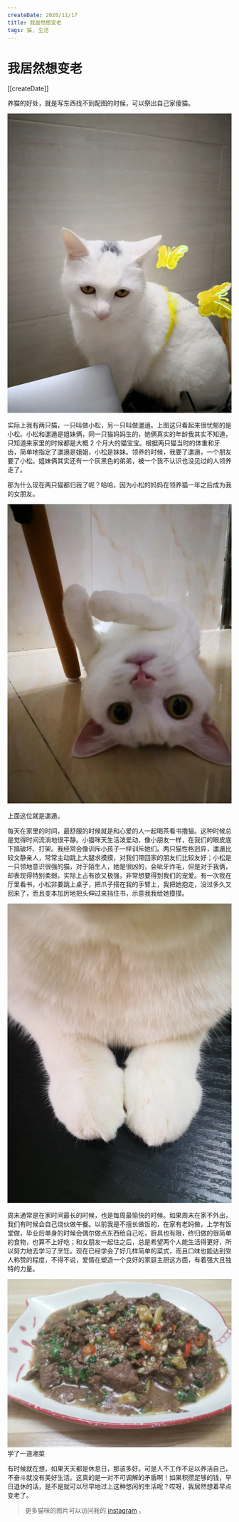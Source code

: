 ```yaml
---
createDate: 2020/11/17
title: 我居然想变老
tags: 猫, 生活
---
```


# 我居然想变老

[[createDate]]

养猫的好处，就是写东西找不到配图的时候，可以祭出自己家傻猫。

![小松](./小松.png)

实际上我有两只猫，一只叫做小松，另一只叫做邋遢。上图这只看起来很忧郁的是小松。小松和邋遢是姐妹俩，同一只猫妈妈生的，她俩真实的年龄我其实不知道，只知道来家里的时候都是大概 2 个月大的猫宝宝。根据两只猫当时的体重和牙齿，简单地指定了邋遢是姐姐，小松是妹妹。领养的时候，我要了邋遢，一个朋友要了小松。姐妹俩其实还有一个灰黑色的弟弟，被一个我不认识也没见过的人领养走了。

那为什么现在两只猫都归我了呢？哈哈，因为小松的妈妈在领养猫一年之后成为我的女朋友。

![邋遢](./邋遢.png)

上面这位就是邋遢。

每天在家里的时间，最舒服的时候就是和心爱的人一起喝茶看书撸猫。这种时候总是觉得时间流淌地很平静。小猫咪天生活泼爱动，像小朋友一样，在我们的眼皮底下搞破坏、打架。我经常会像训斥小孩子一样训斥她们。两只猫性格迥异，邋遢比较文静亲人，常常主动跳上大腿求摸摸，对我们带回家的朋友们比较友好；小松是一只领地意识很强的猫，对于陌生人，她是很凶的，会呲牙炸毛，但是对于我俩，却表现得特别柔弱，实际上占有欲又极强，非常想要得到我们的宠爱。有一次我在厅里看书，小松非要跳上桌子，把爪子搭在我的手臂上，我把她抱走，没过多久又回来了，而且变本加厉地把头伸过来挡住书，示意我我给她摸摸。

![小松的爪子](./小松的爪子.png)

周末通常是在家时间最长的时候，也是每周最愉快的时候。如果周末在家不外出，我们有时候会自己烧伙做午餐。以前我是不擅长做饭的，在家有老妈做，上学有饭堂做，毕业后单身的时候会偶尔做点东西给自己吃，厨具也有限，终归做的很简单的食物，也算不上好吃；和女朋友一起住之后，总是希望两个人能生活得更好，所以努力地去学习了烹饪。现在已经学会了好几样简单的菜式，而且口味也能达到受人称赞的程度，不得不说，爱情在塑造一个良好的家庭主厨这方面，有着强大且独特的力量。

![学了一道湘菜](./学了一道湘菜.png)
学了一道湘菜

有时候就在想，如果天天都是休息日，那该多好。可是人不工作不足以养活自己，不奋斗就没有美好生活。这真的是一对不可调解的矛盾啊！如果积攒足够的钱，早日退休的话，是不是就可以尽早地过上这种悠闲的生活呢？哎呀，我居然想着早点变老了。

> 更多猫咪的图片可以访问我的 [instagram](https://www.instagram.com/yangholmes/) 。
